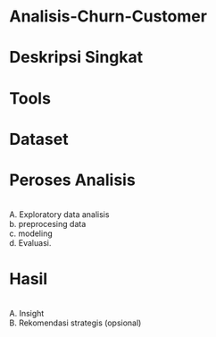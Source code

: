 # Analisis-Churn-Customer
# Deskripsi Singkat
# Tools
# Dataset
# Peroses Analisis
<br>
A. Exploratory data analisis
<br>
b. preprocesing data
<br>
c. modeling
<br>
d. Evaluasi.
<br>

# Hasil 
<br>
A. Insight
<br>
B. Rekomendasi strategis (opsional)
